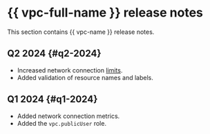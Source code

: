 # {{ vpc-full-name }} release notes

This section contains {{ vpc-name }} release notes.

## Q2 2024 {#q2-2024}

* Increased network connection [limits](../compute/concepts/limits.md).
* Added validation of resource names and labels.

## Q1 2024 {#q1-2024}

* Added network connection metrics.
* Added the `vpc.publicUser` role.
